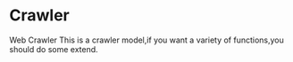 # Crawler
Web Crawler
This is a crawler model,if you want a variety of functions,you should do some extend.
